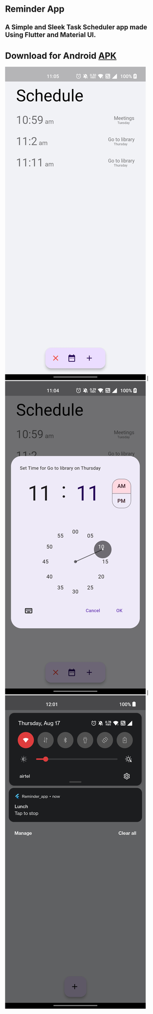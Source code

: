 # Reminder App

## A Simple and Sleek Task Scheduler app made Using Flutter and Material UI. 
# Download for Android [APK](https://github.com/AshishKumarD/Reminder_App/releases/download/v0.0.1/ReminderApp.apk)

![Home](./Home.jpg) | ![Set-time](./Set-time.jpg) | ![Notification](./Notification.jpg)





